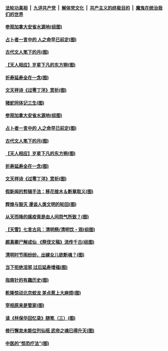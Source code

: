 

####  [法轮功真相](../../../../basic/blob/master/README.md?t=04070830) &nbsp;|&nbsp; [九评共产党](../../../../9ping.md/blob/master/README.md?t=04070830) &nbsp;|&nbsp; [解体党文化](../../../../jtdwh.md/blob/master/README.md?t=04070830)  &nbsp;|&nbsp; [共产主义的终极目的](../../../../gczydzjmd.md/blob/master/README.md?t=04070830) &nbsp;|&nbsp; [魔鬼在统治我们的世界](../../../../mgztzwmdsj.md/blob/master/README.md?t=04070830) 

#### [参观加拿大安省水源地(组图)](../pages/p7/928259.md?t=04070830) 

#### [占卜者一言中的 人之命早已前定(图)](../pages/p7/928517.md?t=04070830) 

#### [古代文人笔下的月(图)](../pages/p7/928361.md?t=04070830) 

#### [【天人相应】岁星下凡的东方朔(图)](../pages/p7/928270.md?t=04070830) 

#### [折寿延寿全在一念(图)](../pages/p7/928271.md?t=04070830) 

#### [文天祥诗《过零丁洋》赏析(图)](../pages/p7/928360.md?t=04070830) 

#### [猪蛇同体记三生(图)](../pages/p7/928272.md?t=04070830) 

#### [参观加拿大安省水源地(组图)](../pages/p7/928259.md?t=04070830) 

#### [占卜者一言中的 人之命早已前定(图)](../pages/p7/928517.md?t=04070830) 

#### [古代文人笔下的月(图)](../pages/p7/928361.md?t=04070830) 

#### [【天人相应】岁星下凡的东方朔(图)](../pages/p7/928270.md?t=04070830) 

#### [折寿延寿全在一念(图)](../pages/p7/928271.md?t=04070830) 

#### [文天祥诗《过零丁洋》赏析(图)](../pages/p7/928360.md?t=04070830) 

#### [假新闻的剪辑手法：移花接木＆断章取义(图)](../pages/p7/928568.md?t=04070830) 

#### [辉煌与毁灭 漫谈人类文明的轮回(图)](../pages/p7/928269.md?t=04070830) 

#### [从天而降的瘟疫竟是由人间怨气所致？(图)](../pages/p7/928375.md?t=04070830) 

#### [【天雪】七言古风：清明祭/清明饮・观(组图)](../pages/p7/928585.md?t=04070830) 

#### [颜真卿尸解成仙 《祭侄文稿》流传千古(组图)](../pages/p7/926379.md?t=04070830) 

#### [清明时节雨纷纷，出嫁女儿欲断魂？(图)](../pages/p7/928229.md?t=04070830) 

#### [当下拒绝淫邪 过后延寿增福(图)](../pages/p7/928142.md?t=04070830) 

#### [指南针的有趣历史(图)](../pages/p7/927838.md?t=04070830) 

#### [乾隆惊动北京蛟龙 差点惹上大麻烦(图)](../pages/p7/928247.md?t=04070830) 

#### [宰相原来是管家(图)](../pages/p7/927841.md?t=04070830) 

#### [读《林保华回忆录》随笔（三）(图)](../pages/p7/927928.md?t=04070830) 

#### [修行懈怠未能位列仙班 武帝之魂已得升天(图)](../pages/p7/927921.md?t=04070830) 

#### [中医的“惊恐疗法”(图)](../pages/p7/927840.md?t=04070830) 

